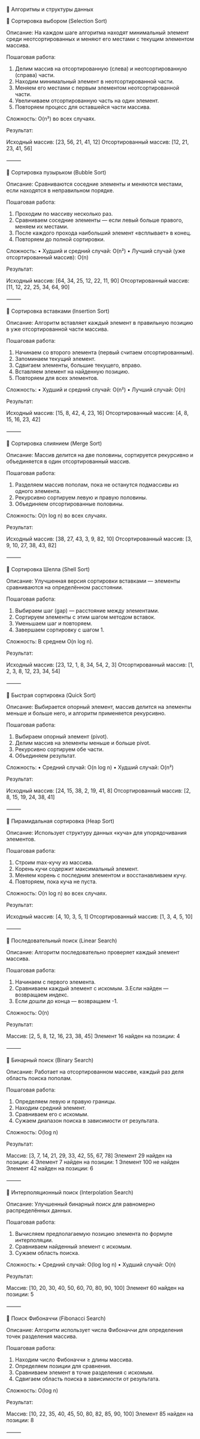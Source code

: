📘 Алгоритмы и структуры данных

🔹 Сортировка выбором (Selection Sort)

Описание:
На каждом шаге алгоритма находят минимальный элемент среди неотсортированных и меняют его местами с текущим элементом массива.

Пошаговая работа:
 1. Делим массив на отсортированную (слева) и неотсортированную (справа) части.
 2. Находим минимальный элемент в неотсортированной части.
 3. Меняем его местами с первым элементом неотсортированной части.
 4. Увеличиваем отсортированную часть на один элемент.
 5. Повторяем процесс для оставшейся части массива.

Сложность: O(n²) во всех случаях.

Результат:

Исходный массив: [23, 56, 21, 41, 12]
Отсортированный массив: [12, 21, 23, 41, 56]


⸻

🔹 Сортировка пузырьком (Bubble Sort)

Описание:
Сравниваются соседние элементы и меняются местами, если находятся в неправильном порядке.

Пошаговая работа:
 1. Проходим по массиву несколько раз.
 2. Сравниваем соседние элементы — если левый больше правого, меняем их местами.
 3. После каждого прохода наибольший элемент «всплывает» в конец.
 4. Повторяем до полной сортировки.

Сложность:
 • Худший и средний случай: O(n²)
 • Лучший случай (уже отсортированный массив): O(n)

Результат:

Исходный массив: [64, 34, 25, 12, 22, 11, 90]
Отсортированный массив: [11, 12, 22, 25, 34, 64, 90]


⸻

🔹 Сортировка вставками (Insertion Sort)

Описание:
Алгоритм вставляет каждый элемент в правильную позицию в уже отсортированной части массива.

Пошаговая работа:
 1. Начинаем со второго элемента (первый считаем отсортированным).
 2. Запоминаем текущий элемент.
 3. Сдвигаем элементы, большие текущего, вправо.
 4. Вставляем элемент на найденную позицию.
 5. Повторяем для всех элементов.

Сложность:
 • Худший и средний случай: O(n²)
 • Лучший случай: O(n)

Результат:

Исходный массив: [15, 8, 42, 4, 23, 16]
Отсортированный массив: [4, 8, 15, 16, 23, 42]


⸻

🔹 Сортировка слиянием (Merge Sort)

Описание:
Массив делится на две половины, сортируется рекурсивно и объединяется в один отсортированный массив.

Пошаговая работа:
 1. Разделяем массив пополам, пока не останутся подмассивы из одного элемента.
 2. Рекурсивно сортируем левую и правую половины.
 3. Объединяем отсортированные половины.

Сложность: O(n log n) во всех случаях.

Результат:

Исходный массив: [38, 27, 43, 3, 9, 82, 10]
Отсортированный массив: [3, 9, 10, 27, 38, 43, 82]


⸻

🔹 Сортировка Шелла (Shell Sort)

Описание:
Улучшенная версия сортировки вставками — элементы сравниваются на определённом расстоянии.

Пошаговая работа:
 1. Выбираем шаг (gap) — расстояние между элементами.
 2. Сортируем элементы с этим шагом методом вставок.
 3. Уменьшаем шаг и повторяем.
 4. Завершаем сортировку с шагом 1.

Сложность: В среднем O(n log n).

Результат:

Исходный массив: [23, 12, 1, 8, 34, 54, 2, 3]
Отсортированный массив: [1, 2, 3, 8, 12, 23, 34, 54]


⸻

🔹 Быстрая сортировка (Quick Sort)

Описание:
Выбирается опорный элемент, массив делится на элементы меньше и больше него, и алгоритм применяется рекурсивно.

Пошаговая работа:
 1. Выбираем опорный элемент (pivot).
 2. Делим массив на элементы меньше и больше pivot.
 3. Рекурсивно сортируем обе части.
 4. Объединяем результат.

Сложность:
 • Средний случай: O(n log n)
 • Худший случай: O(n²)

Результат:

Исходный массив: [24, 15, 38, 2, 19, 41, 8]
Отсортированный массив: [2, 8, 15, 19, 24, 38, 41]


⸻

🔹 Пирамидальная сортировка (Heap Sort)

Описание:
Использует структуру данных «куча» для упорядочивания элементов.

Пошаговая работа:
 1. Строим max-кучу из массива.
 2. Корень кучи содержит максимальный элемент.
 3. Меняем корень с последним элементом и восстанавливаем кучу.
 4. Повторяем, пока куча не пуста.

Сложность: O(n log n) во всех случаях.

Результат:

Исходный массив: [4, 10, 3, 5, 1]
Отсортированный массив: [1, 3, 4, 5, 10]


⸻

🔹 Последовательный поиск (Linear Search)

Описание:
Алгоритм последовательно проверяет каждый элемент массива.

Пошаговая работа:
 1. Начинаем с первого элемента.
 2. Сравниваем каждый элемент с искомым.
 3.Если найден — возвращаем индекс.
 4. Если дошли до конца — возвращаем -1.

Сложность: O(n)

Результат:

Массив: [2, 5, 8, 12, 16, 23, 38, 45]
Элемент 16 найден на позиции: 4


⸻

🔹 Бинарный поиск (Binary Search)

Описание:
Работает на отсортированном массиве, каждый раз деля область поиска пополам.

Пошаговая работа:
 1. Определяем левую и правую границы.
 2. Находим средний элемент.
 3. Сравниваем его с искомым.
 4. Сужаем диапазон поиска в зависимости от результата.

Сложность: O(log n)

Результат:

Массив: [3, 7, 14, 21, 29, 33, 42, 55, 67, 78]
Элемент 29 найден на позиции: 4
Элемент 7 найден на позиции: 1
Элемент 100 не найден
Элемент 42 найден на позиции: 6


⸻

🔹 Интерполяционный поиск (Interpolation Search)

Описание:
Улучшенный бинарный поиск для равномерно распределённых данных.

Пошаговая работа:
 1. Вычисляем предполагаемую позицию элемента по формуле интерполяции.
 2. Сравниваем найденный элемент с искомым.
 3. Сужаем область поиска.

Сложность:
 • Средний случай: O(log log n)
 • Худший случай: O(n)

Результат:

Массив: [10, 20, 30, 40, 50, 60, 70, 80, 90, 100]
Элемент 60 найден на позиции: 5


⸻

🔹 Поиск Фибоначчи (Fibonacci Search)

Описание:
Алгоритм использует числа Фибоначчи для определения точек разделения массива.

Пошаговая работа:
 1. Находим число Фибоначчи ≥ длины массива.
 2. Определяем позиции для сравнения.
 3. Сравниваем элемент в точке разделения с искомым.
 4. Сдвигаем область поиска в зависимости от результата.

Сложность: O(log n)

Результат:

Массив: [10, 22, 35, 40, 45, 50, 80, 82, 85, 90, 100]
Элемент 85 найден на позиции: 8


⸻
